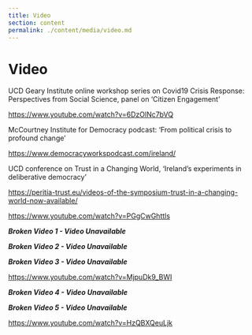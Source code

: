 ```yaml
---
title: Video
section: content
permalink: ./content/media/video.md
---
```

# Video

UCD Geary Institute online workshop series on Covid19 Crisis Response: Perspectives from Social Science, panel on ‘Citizen Engagement’

https://www.youtube.com/watch?v=6DzOlNc7bVQ

McCourtney Institute for Democracy podcast: ‘From political crisis to profound change’

<a href="https://www.democracyworkspodcast.com/ireland/" target="_blank">https://www.democracyworkspodcast.com/ireland/</a>

UCD conference on Trust in a Changing World, ‘Ireland’s experiments in deliberative democracy’

<a href="https://peritia-trust.eu/videos-of-the-symposium-trust-in-a-changing-world-now-available/" target="_blank">https://peritia-trust.eu/videos-of-the-symposium-trust-in-a-changing-world-now-available/</a>

https://www.youtube.com/watch?v=PGgCwGhttls

***Broken Video 1 - Video Unavailable***

***Broken Video 2 - Video Unavailable***

***Broken Video 3 - Video Unavailable***

https://www.youtube.com/watch?v=MjpuDk9_BWI

***Broken Video 4 - Video Unavailable***

***Broken Video 5 - Video Unavailable***

https://www.youtube.com/watch?v=HzQBXQeuLjk